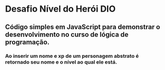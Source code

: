 # Desafio Nível do Herói DIO

## Código simples em JavaScript para demonstrar o desenvolvimento no curso de lógica de programação.
### Ao inserir um nome e xp de um personagem abstrato é retornado seu nome e o nível ao qual ele está.
